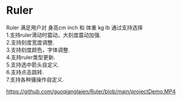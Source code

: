 # Ruler
Ruler 满足用户对 身高cm inch 和 体重 kg lb 通过支持选择<br>
1.支持ruler滑动时震动，大刻度震动加强.<br>
2.支持刻度宽度调整.<br>
3.支持刻度颜色，字体调整.<br>
4.支持ruler类型更新.<br>
5.支持选中箭头自定义.<br>
6.支持点击跳转.<br>
7.支持各种骚操作自定义.<br>

https://github.com/guoqianglaien/Ruler/blob/main/projectDemo.MP4

